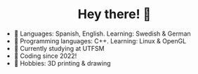 <h1 align="center">Hey there! 👋</h1>

- 🌱 Languages: Spanish, English. Learning: Swedish & German
- 🌱 Programming languages: C++. Learning: Linux & OpenGL
- 🌱 Currently studying at UTFSM
- 🌱 Coding since 2022!
- 🌱 Hobbies: 3D printing & drawing
